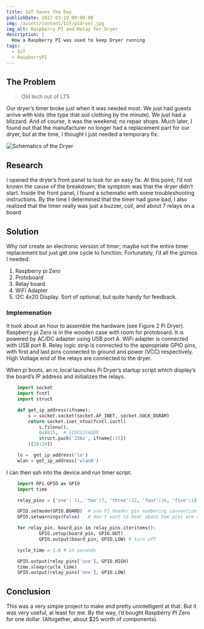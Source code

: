 ```yaml
---
title: IoT Saves the Day
publishDate: 2017-03-19 00:00:00
img: /assets/content/IoT/pidryer.jpg
img_alt: Raspberry PI and Relay for Dryer
description: |
  How a Raspberry PI was used to keep Dryer running
tags:
  - IoT
  - RaspberryPI
---
```


## The Problem

> Old tech out of LTS

Our dryer’s timer broke just when it was needed most. We just had guests arrive with kids (the type that soil clothing by the minute). We just had a blizzard. And of course, it was the weekend; no repair shops. Much later, I found out that the manufacturer no longer had a replacement part for our dryer, but at the time, I thought I just needed a temporary fix. 

![Schematics of the Dryer](/assets/content/IoT/schematics.png "Dryer's Schematics") 

## Research

I opened the dryer’s front panel to look for an easy fix. At this point, I’d not known the cause of the breakdown; the symptom was that the dryer didn’t start. Inside the front panel, I found a schematic with some troubleshooting instructions. By the time I determined that the timer had gone bad, I also realized that the timer really was just a buzzer, coil, and about 7 relays on a board

## Solution

Why not create an electronic version of timer; maybe not the entire timer replacement but just get one cycle to function. Fortunately, I’d all the gizmos I needed:
1.	Raspberry pi Zero
2.	Protoboard
3.	Relay board
4.	WiFi Adapter
5.	I2C 4x20 Display. Sort of optional, but quite handy for feedback. 

### Implemenation

It took about an hour to assemble the hardware (see Figure 2 Pi Dryer). Raspberry pi Zero is in the wooden case with room for protoboard. It is powered by AC/DC adapter using USB port A. WiFi adapter is connected with USB port B. Relay logic strip is connected to the appropriate GPIO pins, with first and last pins connected to ground and power (VCC) respectively. High Voltage end of the relays are connected to the dryer. 

When pi boots, an rc.local launches Pi Dryer’s startup script which display’s the board’s IP address and initializes the relays. 

```python
    import socket 
    import fcntl
    import struct

    def get_ip_address(ifname):
        s = socket.socket(socket.AF_INET, socket.SOCK_DGRAM)
        return socket.inet_ntoa(fcntl.ioctl(
            s.fileno(),
            0x8915,  # SIOCGIFADDR
            struct.pack('256s', ifname[:15])
        )[20:24])

    lo =  get_ip_address('lo')
    wlan = get_ip_address('wlan0')
```
I can then ssh into the device and run timer script.
```python
    import RPi.GPIO as GPIO
    import time

    relay_pins = {'one': 11, 'two':7, 'three':12, 'four':16, 'five':18, 'six':22, 'seven':15, 'eight':13}

    GPIO.setmode(GPIO.BOARD)  # use P1 header pin numbering convention
    GPIO.setwarnings(False)   # don't want to hear about how pins are already in use

    for relay_pin, board_pin in relay_pins.iteritems():
            GPIO.setup(board_pin, GPIO.OUT)
            GPIO.output(board_pin, GPIO.LOW) # turn off

    cycle_time = 1.0 # in seconds

    GPIO.output(relay_pins['one'], GPIO.HIGH)
    time.sleep(cycle_time)
    GPIO.output(relay_pins['one'], GPIO.LOW)
```
## Conclusion

This was a very simple project to make and pretty unintelligent at that. But it was very useful, at least for me. By the way, I’d bought Raspberry PI Zero for one dollar. (Altogether, about $25 worth of components). 